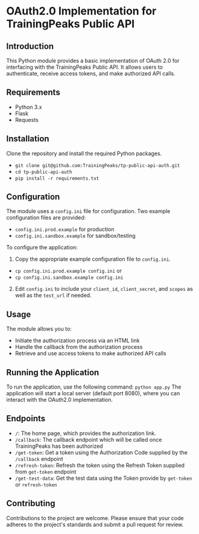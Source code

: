 # OAuth2.0 Implementation for TrainingPeaks Public API

## Introduction
This Python module provides a basic implementation of OAuth 2.0 for interfacing with the TrainingPeaks Public API. It allows users to authenticate, receive access tokens, and make authorized API calls.

## Requirements
- Python 3.x
- Flask
- Requests

## Installation
Clone the repository and install the required Python packages.
- `git clone git@github.com:TrainingPeaks/tp-public-api-auth.git`
- `cd tp-public-api-auth`
- `pip install -r requirements.txt`

## Configuration
The module uses a `config.ini` file for configuration. Two example configuration files are provided:
- `config.ini.prod.example` for production
- `config.ini.sandbox.example` for sandbox/testing

To configure the application:
1. Copy the appropriate example configuration file to `config.ini`.
- `cp config.ini.prod.example config.ini`
or
- `cp config.ini.sandbox.example config.ini`

2. Edit `config.ini` to include your `client_id`, `client_secret`, and `scopes` as well as the `test_url` if needed. 

## Usage
The module allows you to:
- Initiate the authorization process via an HTML link
- Handle the callback from the authorization process
- Retrieve and use access tokens to make authorized API calls

## Running the Application
To run the application, use the following command:
`python app.py`
The application will start a local server (default port 8080), where you can interact with the OAuth2.0 implementation.

## Endpoints
- `/`: The home page, which provides the authorization link.
- `/callback`: The callback endpoint which will be called once TrainingPeaks has been authorized
- `/get-token`: Get a token using the Authorization Code supplied by the `/callback` endpoint
- `/refresh-token`: Refresh the token using the Refresh Token supplied from `get-token` endpoint
- `/get-test-data`: Get the test data using the Token provide by `get-token` or `refresh-token`

## Contributing
Contributions to the project are welcome. Please ensure that your code adheres to the project's standards and submit a pull request for review.